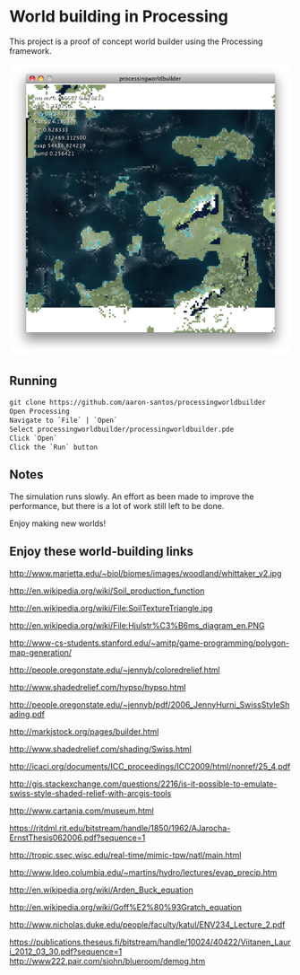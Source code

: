 World building in Processing
==========

This project is a proof of concept world builder using the Processing framework.

<img src="https://github.com/aaron-santos/processingworldbuilder/raw/master/doc/ss1.png" alt="Screenshot" />

## Running
    git clone https://github.com/aaron-santos/processingworldbuilder
    Open Processing
    Navigate to `File` | `Open`
    Select processingworldbuilder/processingworldbuilder.pde
    Click `Open`
    Click the `Run` button
    
## Notes
The simulation runs slowly. An effort as been made to improve the performance, but there is a lot of work still left
to be done.

Enjoy making new worlds!

## Enjoy these world-building links
http://www.marietta.edu/~biol/biomes/images/woodland/whittaker_v2.jpg

http://en.wikipedia.org/wiki/Soil_production_function

http://en.wikipedia.org/wiki/File:SoilTextureTriangle.jpg

http://en.wikipedia.org/wiki/File:Hjulstr%C3%B6ms_diagram_en.PNG

http://www-cs-students.stanford.edu/~amitp/game-programming/polygon-map-generation/

http://people.oregonstate.edu/~jennyb/coloredrelief.html

http://www.shadedrelief.com/hypso/hypso.html

http://people.oregonstate.edu/~jennyb/pdf/2006_JennyHurni_SwissStyleShading.pdf

http://markjstock.org/pages/builder.html

http://www.shadedrelief.com/shading/Swiss.html

http://icaci.org/documents/ICC_proceedings/ICC2009/html/nonref/25_4.pdf

http://gis.stackexchange.com/questions/2216/is-it-possible-to-emulate-swiss-style-shaded-relief-with-arcgis-tools

http://www.cartania.com/museum.html

https://ritdml.rit.edu/bitstream/handle/1850/1962/AJarocha-ErnstThesis062006.pdf?sequence=1

http://tropic.ssec.wisc.edu/real-time/mimic-tpw/natl/main.html

http://www.ldeo.columbia.edu/~martins/hydro/lectures/evap_precip.htm

http://en.wikipedia.org/wiki/Arden_Buck_equation

http://en.wikipedia.org/wiki/Goff%E2%80%93Gratch_equation

http://www.nicholas.duke.edu/people/faculty/katul/ENV234_Lecture_2.pdf

https://publications.theseus.fi/bitstream/handle/10024/40422/Viitanen_Lauri_2012_03_30.pdf?sequence=1
http://www222.pair.com/sjohn/blueroom/demog.htm